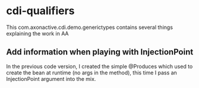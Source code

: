 # cdi-qualifiers
This com.axonactive.cdi.demo.generictypes contains several things explaining the work in AA
## Add information when playing with InjectionPoint
In the previous code version, I created the simple @Produces which used to create the bean at runtime (no args in the method), this time I pass an InjectionPoint argument into the mix.


